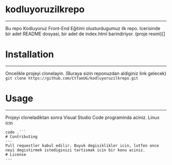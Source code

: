 # kodluyoruzilkrepo
---
Bu repo Kodluyoruz Front-End Eğitimi olusturdugumuz ilk repo. Icerisinde bir adet README dosyasi, bir adet de index.html barindiriyor.
(proje resmi)[]
# Installation
---
Oncelikle projeyi clonelayin. (Buraya sizin reponuzdan aldiginiz link gelecek)
```git clone https://github.com/CtTaeUG/kodluyoruzilkrepo.git```
# Usage
---
Projeyi cloneladiktan sonra Visual Studio Code programinda aciniz.
Linux icin
```cd kodluyoruzilkrepo
code .```
# Contributing
---
Pull requestler kabul edilir. Buyuk degisiklikler icin, lutfen once neyi degistirmek istediginizi tartismak icin bir konu aciniz.
# License
--- 
